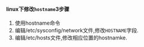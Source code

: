 #### linux下修改`hostname`3步骤
1. 使用hostname命令 
2. 编辑/etc/sysconfig/network文件,修改`HOSTNAME`字段.
3. 编辑/etc/hosts文件,修改相应位置的hostnamke.
